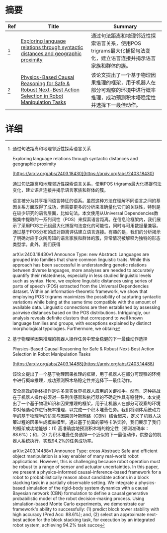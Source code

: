 # 摘要

| Ref | Title | Summary |
| --- | --- | --- |
| [^1] | [Exploring language relations through syntactic distances and geographic proximity](https://arxiv.org/abs/2403.18430) | 通过句法距离和地理邻近性探索语言关系，使用POS trigrams最大化捕捉句法变化，建立语言连接并揭示语言家族和群体的簇。 |
| [^2] | [Physics-Based Causal Reasoning for Safe & Robust Next-Best Action Selection in Robot Manipulation Tasks](https://arxiv.org/abs/2403.14488) | 该论文提出了一个基于物理因果推理的框架，用于机器人在部分可观察的环境中进行概率推理，成功预测积木塔稳定性并选择下一最佳动作。 |

# 详细

[^1]: 通过句法距离和地理邻近性探索语言关系

    Exploring language relations through syntactic distances and geographic proximity

    [https://arxiv.org/abs/2403.18430](https://arxiv.org/abs/2403.18430)

    通过句法距离和地理邻近性探索语言关系，使用POS trigrams最大化捕捉句法变化，建立语言连接并揭示语言家族和群体的簇。

    

    语言被分为共享相同语言特征的语系。虽然这种方法在理解不同语言之间的基因关系方面取得了成功，但需要更多的分析来准确量化它们的关联性，特别是在较少研究的语言层面，比如句法。本文使用从Universal Dependencies数据集中提取的一系列词性（POS）来探索语言距离。在信息论框架内，我们展示了采用POS三元组最大化捕捉句法变化的可能性，同时与可用数据量兼容。通过基于POS分布的成对距离评估建立语言连接。有趣的是，我们的分析揭示了明确对应于众所周知的语言家族和群体的簇，异常情况被解释为独特的形态类型学。此外，我们获得

    arXiv:2403.18430v1 Announce Type: new  Abstract: Languages are grouped into families that share common linguistic traits. While this approach has been successful in understanding genetic relations between diverse languages, more analyses are needed to accurately quantify their relatedness, especially in less studied linguistic levels such as syntax. Here, we explore linguistic distances using series of parts of speech (POS) extracted from the Universal Dependencies dataset. Within an information-theoretic framework, we show that employing POS trigrams maximizes the possibility of capturing syntactic variations while being at the same time compatible with the amount of available data. Linguistic connections are then established by assessing pairwise distances based on the POS distributions. Intriguingly, our analysis reveals definite clusters that correspond to well known language families and groups, with exceptions explained by distinct morphological typologies. Furthermore, we obtain
    
[^2]: 基于物理学因果推理的机器人操作任务中安全稳健的下一最佳动作选择

    Physics-Based Causal Reasoning for Safe & Robust Next-Best Action Selection in Robot Manipulation Tasks

    [https://arxiv.org/abs/2403.14488](https://arxiv.org/abs/2403.14488)

    该论文提出了一个基于物理因果推理的框架，用于机器人在部分可观察的环境中进行概率推理，成功预测积木塔稳定性并选择下一最佳动作。

    

    安全高效的物体操作是许多真实世界机器人应用的关键推手。然而，这种挑战在于机器人操作必须对一系列传感器和执行器的不确定性具有稳健性。本文提出了一个基于物理知识和因果推理的框架，用于让机器人在部分可观察的环境中对候选动作进行概率推理，以完成一个积木堆叠任务。我们将刚体系统动力学的基于物理学的仿真与因果贝叶斯网络（CBN）结合起来，定义了机器人决策过程的因果生成概率模型。通过基于仿真的蒙特卡洛实验，我们展示了我们的框架成功地能够：(1) 高准确度地预测积木塔的稳定性（预测准确率：88.6%）；和，(2) 为积木堆叠任务选择一个近似的下一最佳动作，供整合的机器人系统执行，实现94.2%的任务成功率。

    arXiv:2403.14488v1 Announce Type: cross  Abstract: Safe and efficient object manipulation is a key enabler of many real-world robot applications. However, this is challenging because robot operation must be robust to a range of sensor and actuator uncertainties. In this paper, we present a physics-informed causal-inference-based framework for a robot to probabilistically reason about candidate actions in a block stacking task in a partially observable setting. We integrate a physics-based simulation of the rigid-body system dynamics with a causal Bayesian network (CBN) formulation to define a causal generative probabilistic model of the robot decision-making process. Using simulation-based Monte Carlo experiments, we demonstrate our framework's ability to successfully: (1) predict block tower stability with high accuracy (Pred Acc: 88.6%); and, (2) select an approximate next-best action for the block stacking task, for execution by an integrated robot system, achieving 94.2% task succe
    

